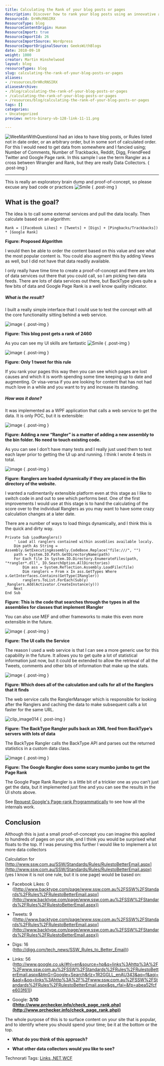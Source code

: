 ```yaml
---
title: Calculating the Rank of your blog posts or pages
description: Discover how to rank your blog posts using an innovative algorithm that leverages social media metrics and Google Page Rank to enhance content visibility.
ResourceId: DrHRcRNSIRX
ResourceType: blog
ResourceContentOrigin: Human
ResourceImport: true
ResourceImportId: 26
ResourceImportSource: Wordpress
ResourceImportOriginalSource: GeeksWithBlogs
date: 2010-09-10
weight: 1000
creator: Martin Hinshelwood
layout: blog
resourceTypes: blog
slug: calculating-the-rank-of-your-blog-posts-or-pages
aliases:
- /resources/DrHRcRNSIRX
aliasesArchive:
- /blog/calculating-the-rank-of-your-blog-posts-or-pages
- /calculating-the-rank-of-your-blog-posts-or-pages
- /resources/blog/calculating-the-rank-of-your-blog-posts-or-pages
tags: []
categories:
- Uncategorized
preview: metro-binary-vb-128-link-11-11.png

---
```

![WeeManWithQuestions](images/e72c59b050ae_D1D8-WeeManWithQuestions_-9-9.png)I had an idea to have blog posts, or Rules listed not in date order, or an arbitrary order, but in some sort of calculated order. For this I would need to get data from somewhere and I fancied using; Number of Comments, Number of Trackbacks, Reddit, Digg, FriendFeed Twitter and Google Page rank. In this sample I use the term Rangler as a cross between Wrangler and Rank, but they are really Data Collectors.
{ .post-img }

---

This is really an exploratory brain dump and proof-of-concept, so please excuse any bad code or practices ![Smile](images/e72c59b050ae_D1D8-wlEmoticon-smile_2-10-10.png)
{ .post-img }

## What is the goal?

The idea is to call some external services and pull the data locally. Then calculate based on an algorithm:

```
Rank = ([Facebook Likes] + [Tweets] + [Digs] + [Pingbacks/Trackbacks]) * [Google Rank]
```

**Figure: Proposed Algorithm**

I would then be able to order the content based on this value and see what the most popular content is. You could also augment this by adding Views as well, but I did not have that data readily available.

I only really have time time to create a proof-of-concept and there are lots of data services out there that you could call, so I am picking two data feeds. There are lots of data services out there, but BackType gives quite a few bits of data and Google Page Rank is a well know quality indicator.

##### What is the result?

I built a really simple interface that I could use to test the concept with all the core functionality sitting behind a web service.

![image](images/e72c59b050ae_D1D8-image_-7-7.png)
{ .post-img }

**Figure: This blog post gets a rank of 2460**

As you can see my UI skills are fantastic ![Smile](images/e72c59b050ae_D1D8-wlEmoticon-smile_2-10-10.png)
{ .post-img }

![image](images/e72c59b050ae_D1D8-image_-4-4.png)
{ .post-img }

**Figure: Only 1 tweet for this rule**

If you rank your pages this way then you can see which pages are lost causes and which it is worth spending some time keeping up to date and augmenting. Or visa-versa if you are looking for content that has not had much love in a while and you want to try and increase its standing.

##### How was it done?

It was implemented as a WPF application that calls a web service to get the data. It is only POC, but it is extensible:

![image](images/e72c59b050ae_D1D8-image_-6-6.png)
{ .post-img }

**Figure: Adding a new “Rangler” is a matter of adding a new assembly to the bin folder. No need to touch existing code.**

As you can see I don’t have many tests and I really just used them to test each layer prior to getting the UI up and running. I think I wrote 4 tests in total.

![image](images/e72c59b050ae_D1D8-image_-8-8.png)
{ .post-img }

**Figure: Ranglers are loaded dynamically if they are placed in the Bin directory of the website.**

I wanted a rudimentarily extensible platform even at this stage as I like to switch code in and out to see which performs best. One of the first improvements I would use at this stage is to hand the calculating of the score over to the individual Ranglers as you may want to have some crazy calculation changes at a later date.

There are a number of ways to load things dynamically, and I think this is the quick and dirty way.

```
Private Sub LoadRanglers()
    ' Load all ranglers contained within asseblies available localy.
    Dim path As String = Assembly.GetExecutingAssembly.CodeBase.Replace("file:///", "")
    path = System.IO.Path.GetDirectoryName(path)
    For Each file In System.IO.Directory.EnumerateFiles(path, "*rangler*.dll", IO.SearchOption.AllDirectories)
        Dim ass = System.Reflection.Assembly.LoadFile(file)
        Dim ranglers = From x In ass.GetTypes Where x.GetInterfaces.Contains(GetType(IRangler))
        ranglers.ToList.ForEach(Sub(y) _Ranglers.Add(Activator.CreateInstance(y)))
    Next
End Sub
```

**Figure: This is the code that searches through the types in all the assemblies for classes that implement IRangler**

You can also use MEF and other frameworks to make this even more extensible in the future.

![image](images/e72c59b050ae_D1D8-image_-5-5.png)
{ .post-img }

**Figure: The UI calls the Service**

The reason I used a web service is that I can see a more generic use for this capability in the future. It allows you to get quite a lot of statistical information just now, but it could be extended to allow the retrieval of all the Tweets, comments and other bits of information that make up the stats.

![image](images/e72c59b050ae_D1D8-image_-3-3.png)
{ .post-img }

**Figure: Which does all of the calculation and calls for all of the Ranglers that it finds**

The web service calls the RanglerManager which is responsible for looking after the Ranglers and caching the data to make subsequent calls a lot faster for the same URL.

![clip_image014](images/e72c59b050ae_D1D8-clip_image014_-1-1.jpg)
{ .post-img }

**Figure: The BackType Rangler pulls back an XML feed from BackType’s servers with lots of data**

The BackType Rangler calls the BackType API and parses out the returned statistics in a custom data class.

![image](images/e72c59b050ae_D1D8-image_-2-2.png)
{ .post-img }

**Figure: The Google Rangler does some scary mumbo jumbo to get the Page Rank**

The Google Page Rank Rangler is a little bit of a trickier one as you can’t just get the data, but it implemented just fine and you can see the results in the UI shots above.

See [Request Google's Page-rank Programmatically](http://www.codeproject.com/KB/aspnet/Google_Pagerank.aspx) to see how all the internals work.

## Conclusion

Although this is just a small proof-of-concept you can imagine this applied to hundreds of pages on your site, and I think you would be surprised what floats to the top. If I was perusing this further I would like to implement a lot more data collectors

Calculation for [http://www.ssw.com.au/SSW/Standards/Rules/RulestoBetterEmail.aspx](http://www.ssw.com.au/SSW/Standards/Rules/RulestoBetterEmail.aspx) (yes I know it is not one rule, but it is one page) would be based on:

- Facebook Likes: 0  
   ([http://www.backtype.com/page/www.ssw.com.au%2FSSW%2FStandards%2FRules%2FRulestoBetterEmail.aspx](http://www.backtype.com/page/www.ssw.com.au%2FSSW%2FStandards%2FRules%2FRulestoBetterEmail.aspx))

- Tweets: 9  
   ([http://www.backtype.com/page/www.ssw.com.au%2FSSW%2FStandards%2FRules%2FRulestoBetterEmail.aspx](http://www.backtype.com/page/www.ssw.com.au%2FSSW%2FStandards%2FRules%2FRulestoBetterEmail.aspx))

- Digs: 16  
   ([http://digg.com/tech_news/SSW_Rules_to_Better_Email)](http://digg.com/tech_news/SSW_Rules_to_Better_Email))

- Links: 56  
   ([http://www.google.co.uk/#hl=en&source=hp&q=links%3Ahttp%3A%2F%2Fwww.ssw.com.au%2FSSW%2FStandards%2FRules%2FRulestoBetterEmail.aspx&btnG=Google+Search&rlz=1R2GGLL_enAU343&aq=f&aqi=&aql=&oq=links%3Ahttp%3A%2F%2Fwww.ssw.com.au%2FSSW%2FStandards%2FRules%2FRulestoBetterEmail.aspx&gs_rfai=&fp=abea52fcfe603f61)](http://www.google.co.uk/#hl=en&source=hp&q=links%3Ahttp%3A%2F%2Fwww.ssw.com.au%2FSSW%2FStandards%2FRules%2FRulestoBetterEmail.aspx&btnG=Google+Search&rlz=1R2GGLL_enAU343&aq=f&aqi=&aql=&oq=links%3Ahttp%3A%2F%2Fwww.ssw.com.au%2FSSW%2FStandards%2FRules%2FRulestoBetterEmail.aspx&gs_rfai=&fp=abea52fcfe603f61))

- Google: **3/10  
   ([http://www.prchecker.info/check_page_rank.php](http://www.prchecker.info/check_page_rank.php))**

The whole purpose of this is to surface content on your site that is popular, and to identify where you should spend your time; be it at the bottom or the top.

- **What do you think of this approach?**

- **What other data collectors would you like to see?**

Technorati Tags: [Links](http://technorati.com/tags/Links),[.NET](http://technorati.com/tags/.NET),[WCF](http://technorati.com/tags/WCF)
